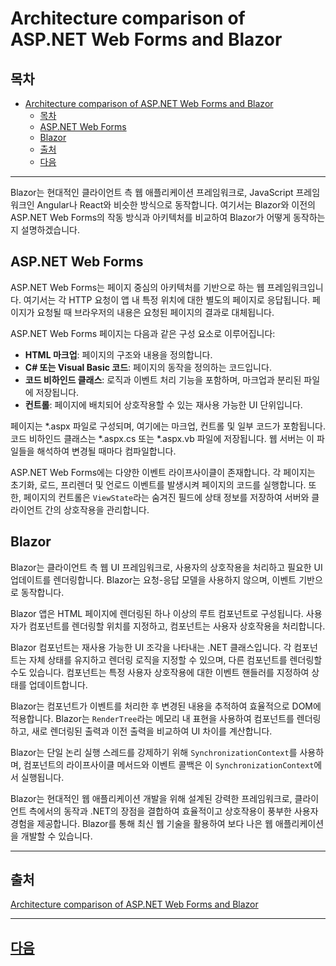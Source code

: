 # Architecture comparison of ASP.NET Web Forms and Blazor

## 목차
- [Architecture comparison of ASP.NET Web Forms and Blazor](#architecture-comparison-of-aspnet-web-forms-and-blazor)
  - [목차](#목차)
  - [ASP.NET Web Forms](#aspnet-web-forms)
  - [Blazor](#blazor)
  - [출처](#출처)
  - [다음](#다음)

---

Blazor는 현대적인 클라이언트 측 웹 애플리케이션 프레임워크로, JavaScript 프레임워크인 Angular나 React와 비슷한 방식으로 동작합니다. 여기서는 Blazor와 이전의 ASP.NET Web Forms의 작동 방식과 아키텍처를 비교하여 Blazor가 어떻게 동작하는지 설명하겠습니다.

## ASP.NET Web Forms

ASP.NET Web Forms는 페이지 중심의 아키텍처를 기반으로 하는 웹 프레임워크입니다. 여기서는 각 HTTP 요청이 앱 내 특정 위치에 대한 별도의 페이지로 응답됩니다. 페이지가 요청될 때 브라우저의 내용은 요청된 페이지의 결과로 대체됩니다.

ASP.NET Web Forms 페이지는 다음과 같은 구성 요소로 이루어집니다:

- **HTML 마크업**: 페이지의 구조와 내용을 정의합니다.
- **C# 또는 Visual Basic 코드**: 페이지의 동작을 정의하는 코드입니다.
- **코드 비하인드 클래스**: 로직과 이벤트 처리 기능을 포함하며, 마크업과 분리된 파일에 저장됩니다.
- **컨트롤**: 페이지에 배치되어 상호작용할 수 있는 재사용 가능한 UI 단위입니다.

페이지는 *.aspx 파일로 구성되며, 여기에는 마크업, 컨트롤 및 일부 코드가 포함됩니다. 코드 비하인드 클래스는 *.aspx.cs 또는 *.aspx.vb 파일에 저장됩니다. 웹 서버는 이 파일들을 해석하여 변경될 때마다 컴파일합니다.

ASP.NET Web Forms에는 다양한 이벤트 라이프사이클이 존재합니다. 각 페이지는 초기화, 로드, 프리렌더 및 언로드 이벤트를 발생시켜 페이지의 코드를 실행합니다. 또한, 페이지의 컨트롤은 `ViewState`라는 숨겨진 필드에 상태 정보를 저장하여 서버와 클라이언트 간의 상호작용을 관리합니다.

## Blazor

Blazor는 클라이언트 측 웹 UI 프레임워크로, 사용자의 상호작용을 처리하고 필요한 UI 업데이트를 렌더링합니다. Blazor는 요청-응답 모델을 사용하지 않으며, 이벤트 기반으로 동작합니다. 

Blazor 앱은 HTML 페이지에 렌더링된 하나 이상의 루트 컴포넌트로 구성됩니다. 사용자가 컴포넌트를 렌더링할 위치를 지정하고, 컴포넌트는 사용자 상호작용을 처리합니다.

Blazor 컴포넌트는 재사용 가능한 UI 조각을 나타내는 .NET 클래스입니다. 각 컴포넌트는 자체 상태를 유지하고 렌더링 로직을 지정할 수 있으며, 다른 컴포넌트를 렌더링할 수도 있습니다. 컴포넌트는 특정 사용자 상호작용에 대한 이벤트 핸들러를 지정하여 상태를 업데이트합니다.

Blazor는 컴포넌트가 이벤트를 처리한 후 변경된 내용을 추적하여 효율적으로 DOM에 적용합니다. Blazor는 `RenderTree`라는 메모리 내 표현을 사용하여 컴포넌트를 렌더링하고, 새로 렌더링된 출력과 이전 출력을 비교하여 UI 차이를 계산합니다.

Blazor는 단일 논리 실행 스레드를 강제하기 위해 `SynchronizationContext`를 사용하며, 컴포넌트의 라이프사이클 메서드와 이벤트 콜백은 이 `SynchronizationContext`에서 실행됩니다.

Blazor는 현대적인 웹 애플리케이션 개발을 위해 설계된 강력한 프레임워크로, 클라이언트 측에서의 동작과 .NET의 장점을 결합하여 효율적이고 상호작용이 풍부한 사용자 경험을 제공합니다. Blazor를 통해 최신 웹 기술을 활용하여 보다 나은 웹 애플리케이션을 개발할 수 있습니다.

---
## 출처
[Architecture comparison of ASP.NET Web Forms and Blazor](https://learn.microsoft.com/en-us/dotnet/architecture/blazor-for-web-forms-developers/architecture-comparison)

---
## [다음](./03_hosting_models.md)